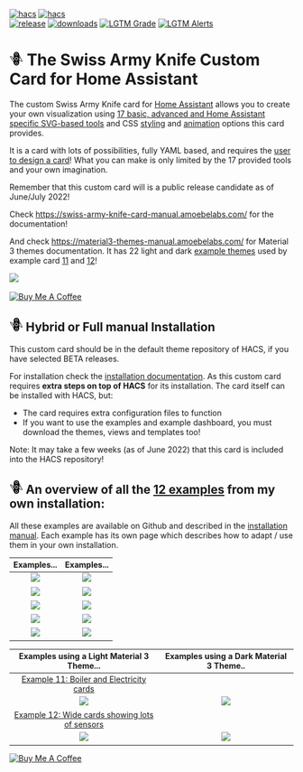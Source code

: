 [![hacs][hacs-badge]][hacs-url]
[![hacs][rc_badge]][hacs-url]
<br>[![release][release-badge]][release-url]
[![downloads][downloads-badge]][release-url]
[![LGTM Grade][lgtm-grade-badge]][lgtm-url]
[![LGTM Alerts][lgtm-alerts-badge]][lgtm-url]
<!--- ![beta_badge](https://img.shields.io/badge/State-Beta-orange?style=for-the-badge) -->
<!---[![hacs_badge](https://img.shields.io/badge/HACS-Default-41BDF5.svg?style=for-the-badge)](https://github.com/hacs/integration) -->

# ![](assets/images/swiss-army-knife24.png) The Swiss Army Knife Custom Card for Home Assistant
The custom Swiss Army Knife card for [Home Assistant][home-assistant] allows you to create your own visualization using [17 basic, advanced and Home Assistant specific SVG-based tools][sak-tools] and CSS [styling][sak-css-styles] and [animation][sak-css-animations] options this card provides.

It is a card with lots of possibilities, fully YAML based, and requires the [user to design a card][sak-how-to-design-your-card]!
What you can make is only limited by the 17 provided tools and your own imagination.

Remember that this custom card will is a public release candidate as of June/July 2022!

Check https://swiss-army-knife-card-manual.amoebelabs.com/ for the documentation!

And check https://material3-themes-manual.amoebelabs.com/ for Material 3 themes documentation. It has 22 light and dark [example themes](https://material3-themes-manual.amoebelabs.com/examples/introduction/) used by example card [11][example-11] and [12][example-12]!

![](https://github.com/AmoebeLabs/swiss-army-knife-card-manual/blob/master/docs/assets/screenshots/sak-frontpage.png)

<a href="https://www.buymeacoffee.com/amoebelabs" target="_blank"><img src="https://cdn.buymeacoffee.com/buttons/v2/default-yellow.png" alt="Buy Me A Coffee" style="height: 60px !important;width: 217px !important;" ></a>

## ![](assets/images/swiss-army-knife24.png) Hybrid or Full manual Installation
This custom card should be in the default theme repository of HACS, if you have selected BETA releases.

For installation check the [installation documentation][sak-installation]. As this custom card requires **extra steps on top of HACS** for its installation. The card itself can be installed with HACS, but:
- The card requires extra configuration files to function
- If you want to use the examples and example dashboard, you must download the themes, views and templates too!

Note: It may take a few weeks (as of June 2022) that this card is included into the HACS repository!

## ![](assets/images/swiss-army-knife24.png) An overview of all the [12 examples](https://swiss-army-knife-card-manual.amoebelabs.com/examples/introduction/) from my own installation:
All these examples are available on Github and described in the [installation manual][sak-installation]. Each example has its own page which describes how to adapt / use them in your own installation.

| Examples...| Examples...|
| :------------: | :------------: |
| ![](https://github.com/AmoebeLabs/swiss-army-knife-card-manual/blob/master/docs/assets/screenshots/sak-example-1b.png) | ![](https://github.com/AmoebeLabs/swiss-army-knife-card-manual/blob/master/docs/assets/screenshots/sak-example-2.png) | 
| ![](https://github.com/AmoebeLabs/swiss-army-knife-card-manual/blob/master/docs/assets/screenshots/sak-example-3.png) | ![](https://github.com/AmoebeLabs/swiss-army-knife-card-manual/blob/master/docs/assets/screenshots/sak-example-4.png) | 
| ![](https://github.com/AmoebeLabs/swiss-army-knife-card-manual/blob/master/docs/assets/screenshots/sak-example-5.png) | ![](https://github.com/AmoebeLabs/swiss-army-knife-card-manual/blob/master/docs/assets/screenshots/sak-example-6.png) | 
| ![](https://github.com/AmoebeLabs/swiss-army-knife-card-manual/blob/master/docs/assets/screenshots/sak-example-7.png) | ![](https://github.com/AmoebeLabs/swiss-army-knife-card-manual/blob/master/docs/assets/screenshots/sak-example-8.png) | 
| ![](https://github.com/AmoebeLabs/swiss-army-knife-card-manual/blob/master/docs/assets/screenshots/sak-example-9.png) | ![](https://github.com/AmoebeLabs/swiss-army-knife-card-manual/blob/master/docs/assets/screenshots/sak-example-10.png) | 

| Examples using a Light Material 3 Theme...| Examples using a Dark Material 3 Theme.. |
| :------------: | :------------: |
| [Example 11: Boiler and Electricity cards][example-11] | |
| ![](https://github.com/AmoebeLabs/swiss-army-knife-card-manual/blob/master/docs/assets/screenshots/sak-example-11-m3-c11-light.png) | ![](https://github.com/AmoebeLabs/swiss-army-knife-card-manual/blob/master/docs/assets/screenshots/sak-example-11-m3-c11-dark.png) | 
| [Example 12: Wide cards showing lots of sensors][example-12] | |
| ![](https://github.com/AmoebeLabs/swiss-army-knife-card-manual/blob/master/docs/assets/screenshots/sak-example-12-m3-d06-light.png) | ![](https://github.com/AmoebeLabs/swiss-army-knife-card-manual/blob/master/docs/assets/screenshots/sak-example-12-m3-d06-dark.png) | 

<a href="https://www.buymeacoffee.com/amoebelabs" target="_blank"><img src="https://cdn.buymeacoffee.com/buttons/v2/default-yellow.png" alt="Buy Me A Coffee" style="height: 60px !important;width: 217px !important;" ></a>


<!-- Badges -->

[hacs-url]: https://github.com/hacs/integration
[hacs-badge]: https://img.shields.io/badge/HACS-Default-41BDF5.svg?style=for-the-badge&logo=homeassistantcommunitystore
[beta_badge]: https://img.shields.io/badge/State-Beta-orange?style=for-the-badge&logo=homeassistantcommunitystore
[rc_badge]: https://img.shields.io/badge/State-Release%20Candidate-orange?style=for-the-badge&logo=homeassistantcommunitystore
[release-badge]: https://img.shields.io/github/v/release/AmoebeLabs/swiss-army-knife-card?style=for-the-badge&include_prereleases&logo=github
[downloads-badge]: https://img.shields.io/github/downloads/AmoebeLabs/swiss-army-knife-card/total?style=for-the-badge&logo=github
[lgtm-grade-badge]: https://img.shields.io/lgtm/grade/javascript/github/AmoebeLabs/swiss-army-knife-card?style=for-the-badge&logo=lgtm
[lgtm-alerts-badge]: https://img.shields.io/lgtm/alerts/github/AmoebeLabs/swiss-army-knife-card?style=for-the-badge&logo=lgtm

<!-- References -->

[home-assistant]: https://www.home-assistant.io/
[home-assitant-theme-docs]: https://www.home-assistant.io/integrations/frontend/#defining-themes
[hacs]: https://hacs.xyz
[release-url]: https://github.com/AmoebeLabs/swiss-army-knife-card/releases
[sak-docs-url]: https://swiss-army-knife-card-manual.amoebelabs.com/
[lgtm-url]: https://lgtm.com/

[example-11]: https://swiss-army-knife-card-manual.amoebelabs.com/examples/example-11/
[example-12]: https://swiss-army-knife-card-manual.amoebelabs.com/examples/example-12/
[sak-tools]: https://swiss-army-knife-card-manual.amoebelabs.com/tools/circle-tool/
[sak-css-styles]: https://swiss-army-knife-card-manual.amoebelabs.com/basics/styling/styles/
[sak-css-animations]: https://swiss-army-knife-card-manual.amoebelabs.com/basics/animations/css-animations/
[sak-installation]: https://swiss-army-knife-card-manual.amoebelabs.com/start/installation/
[sak-how-to-design-your-card]: https://swiss-army-knife-card-manual.amoebelabs.com/design/how-to-design-your-card/
